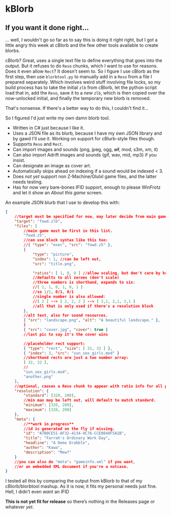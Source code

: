 # kBlorb
## If you want it done right...

... well, I wouldn't go so far as to say this is doing it right right, but I got a little angry this week at cBlorb and the few other tools available to create blorbs.

cBlorb? Great, uses a single text file to define everything that goes into the output. But it refuses to do `Reso` chunks, which I want to use for reasons. Does it even allow `Rect`? It doesn't seem to.
So I figure I use cBlorb as the first step, then use `blorbtool.py` to manually add in a `Reso` from a file I prepared separately. Which involves weird stuff involving file locks, so my build process has to take the initial `zlb` from cBlorb, let the python script load that in, add the `Reso`, save it to a *new* `zlb`, which is then copied over the now-unlocked initial, and finally the temporary new blorb is removed.

That's nonsense. If there's a better way to do this, I couldn't find it...

So I figured I'd just write my own damn blorb tool.

* Written in C# just because I like it.
* Uses a JSON file as its blurb, because I have my own JSON library and by gawd I'll use it. Working on support for cBlurb-style files though.
* Supports `Reso` and `Rect`.
* Can import images and sounds (png, jpeg, ogg, ~~aif~~, mod, s3m, xm, it)
* Can also import Adrift images and sounds (gif, wav, mid, mp3) if you insist.
* Can designate an image as cover art.
* Automatically skips ahead on indexing if a sound would be indexed < 3.
* Does *not yet* support non Z-Machine/Glulxl game files, and the latter needs testing.
* Has for now very bare-bones IFID support, enough to please WinFrotz and let it show an *About  this game* screen.

An example JSON blurb that I use to develop this with:
```json
{
	//target must be specified for now, may later decide from main game file if missing
	"target": "fowd.zlb",
	"files": [
		//main game must be first in this list.
		"fowd.z5",
		//can use block syntax like this too:
		//{ "type": "exec", "src": "fowd.z5" },
		{
			"type": "picture",
			"index": 1, //can be left out, 
			"src": "title.png",

			"ratios": [ 1, 0, 0 ] //allow scaling, but don't care by how much
			//defaults to all zeroes (don't scale)
			//three numbers is shorthand, expands to six:
			//[ 1, 1, 0, 1, 0, 1 ]
			//so 1/1, 0/1, 0/1
			//single number is also allowed:
			//[ 2 ] --> [ 2, 2, 2 ] --> [ 2,1, 2,1, 2,1 ]
			//all that is only used if there's a resolution block
		},
		//alt text, also for sound resources.
		{ "src": "landscape.png", "alt": "A beautiful landscape." },
		}
		{ "src": "cover.jpg", "cover": true }
		//last pic to say it's the cover wins

		//placeholder rect support:
		{ "type": "rect", "size": [ 32, 32 ] },
		{ "index": 3, "src": "sun_sex_girls.mod" }
		//shorthand rects are just a two number array:
		[ 32, 32 ],
		//
		"sun_sex_girls.mod",
		"another.png"
	],
	//optional, causes a Reso chunk to appear with ratio info for all pics.
	"resolution": {
		"standard": [320, 200],
		//min max may be left out, will default to match standard.
		"minimum": [320, 200],
		"maximum": [320, 200]
	},
	"meta": {
		//**work in progress**
		//id is generated on the fly if missing.
		"id": "A7B0CE51-AF32-4134-9C76-CCE0848F5A1B",
		"title": "Farrah's Ordinary Work Day",
		"headline": "A Demo Drabble",
		"author": "Kawa",
		"description": "Mew?"
	}
	//you can also do "meta": "gameinfo.xml" if you want,
	//or an embedded XML document if you're a nutcase.
}
```

I tested all this by comparing the output from kBlorb to that of my cBlorb/blorbtool mashup. As it is now, it fits my personal needs just fine. Hell, I didn’t even *want* an IFID

**This is not yet fit for release** so there’s nothing in the Releases page or whatever *yet*.
